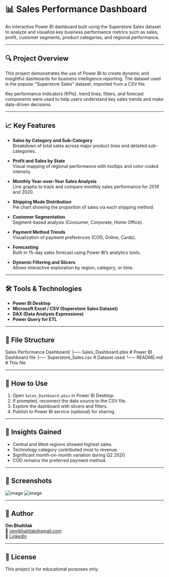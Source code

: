 # 📊 Sales Performance Dashboard

An interactive Power BI dashboard built using the Superstore Sales dataset to analyze and visualize key business performance metrics such as sales, profit, customer segments, product categories, and regional performance.

---

## 🔍 Project Overview

This project demonstrates the use of Power BI to create dynamic and insightful dashboards for business intelligence reporting. The dataset used is the popular "Superstore Sales" dataset, imported from a CSV file.

Key performance indicators (KPIs), trend lines, filters, and forecast components were used to help users understand key sales trends and make data-driven decisions.

---

## 📈 Key Features

- **Sales by Category and Sub-Category**  
  Breakdown of total sales across major product lines and detailed sub-categories.

- **Profit and Sales by State**  
  Visual mapping of regional performance with tooltips and color-coded intensity.

- **Monthly Year-over-Year Sales Analysis**  
  Line graphs to track and compare monthly sales performance for 2019 and 2020.

- **Shipping Mode Distribution**  
  Pie chart showing the proportion of sales via each shipping method.

- **Customer Segmentation**  
  Segment-based analysis (Consumer, Corporate, Home Office).

- **Payment Method Trends**  
  Visualization of payment preferences (COD, Online, Cards).

- **Forecasting**  
  Built-in 15-day sales forecast using Power BI’s analytics tools.

- **Dynamic Filtering and Slicers**  
  Allows interactive exploration by region, category, or time.

---

## 🛠️ Tools & Technologies

- **Power BI Desktop**
- **Microsoft Excel / CSV (Superstore Sales Dataset)**
- **DAX (Data Analysis Expressions)**
- **Power Query for ETL**

---

## 📂 File Structure
Sales Performance Dashboard/
├── Sales_Dashboard.pbix # Power BI Dashboard file
├── Superstore_Sales.csv # Dataset used
└── README.md # This file

---

## 🚀 How to Use

1. Open `Sales_Dashboard.pbix` in Power BI Desktop.
2. If prompted, reconnect the data source to the CSV file.
3. Explore the dashboard with slicers and filters.
4. Publish to Power BI service (optional) for sharing.

---

## 📌 Insights Gained

- Central and West regions showed highest sales.
- Technology category contributed most to revenue.
- Significant month-on-month variation during Q2 2020.
- COD remains the preferred payment method.

---

## 📸 Screenshots

![image](https://github.com/user-attachments/assets/19122e48-57bc-4957-b2c8-7dedfa5b228d)
![image](https://github.com/user-attachments/assets/fdb387d1-d143-4574-8f20-5781ac9d9007)

---

## 👤 Author

**Om Bhaltilak**  
📧 [omnbhaltilak@gmail.com](mailto:omnbhaltilak@gmail.com)  
🔗 [LinkedIn](https://www.linkedin.com/in/om-bhaltilak-377ba9259)

---

## 📜 License

This project is for educational purposes only.


